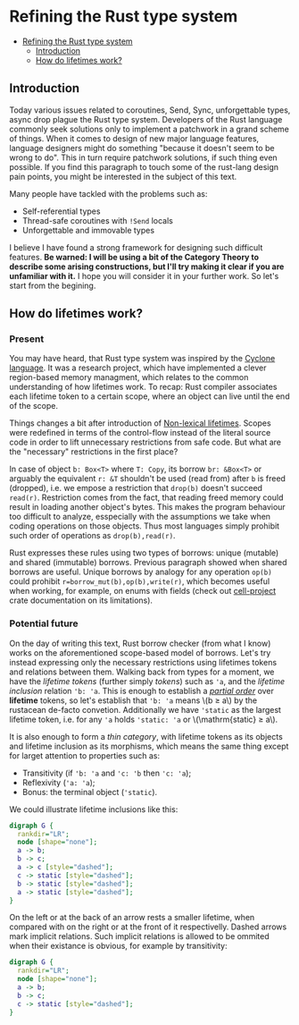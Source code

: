# Refining the Rust type system

<!--toc:start-->
- [Refining the Rust type system](#refining-the-rust-type-system)
  - [Introduction](#introduction)
  - [How do lifetimes work?](#how-do-lifetimes-work)
<!--toc:end-->

## Introduction

Today various issues related to coroutines, Send, Sync, unforgettable types, async drop plague the Rust type system.
Developers of the Rust language commonly seek solutions only to implement a patchwork in a grand scheme of things.
When it comes to design of new major language features, language designers might do something "because it doesn't seem to be wrong to do".
This in turn require patchwork solutions, if such thing even possible.
If you find this paragraph to touch some of the rust-lang design pain points, you might be interested in the subject of this text.

Many people have tackled with the problems such as:

- Self-referential types
- Thread-safe coroutines with `!Send` locals
- Unforgettable and immovable types

I believe I have found a strong framework for designing such difficult features.
**Be warned: I will be using a bit of the Category Theory to describe some arising constructions, but I'll try making it clear if you are unfamiliar with it.**
I hope you will consider it in your further work.
So let's start from the begining.

## How do lifetimes work?

### Present

You may have heard, that Rust type system was inspired by the [Cyclone language].
It was a research project, which have implemented a clever region-based memory managment, which relates to the common understanding of how lifetimes work.
To recap: Rust compiler associates each lifetime token to a certain scope, where an object can live until the end of the scope.

Things changes a bit after introduction of [Non-lexical lifetimes].
Scopes were redefined in terms of the control-flow instead of the literal source code in order to lift unnecessary restrictions from safe code.
But what are the "necessary" restrictions in the first place?

In case of object `b: Box<T>` where `T: Copy`, its borrow `br: &Box<T>` or arguably the equivalent `r: &T` shouldn't be used (read from) after `b` is freed (dropped),
i.e. we empose a restriction that `drop(b)` doesn't succeed `read(r)`.
Restriction comes from the fact, that reading freed memory could result in loading another object's bytes.
This makes the program behaviour too difficult to analyze, esspecially with the assumptions we take when coding operations on those objects.
Thus most languages simply prohibit such order of operations as `drop(b),read(r)`.

Rust expresses these rules using two types of borrows: unique (mutable) and shared (immutable) borrows.
Previous paragraph showed when shared borrows are useful.
Unique borrows by analogy for any operation `op(b)` could prohibit `r=borrow_mut(b),op(b),write(r)`,
which becomes useful when working, for example, on enums with fields (check out [cell-project] crate documentation on its limitations).

### Potential future

On the day of writing this text, Rust borrow checker (from what I know) works on the aforementioned scope-based model of borrows.
Let's try instead expressing only the necessary restrictions using lifetimes tokens and relations between them.
Walking back from types for a moment, we have the *lifetime tokens* (further simply *tokens*) such as `'a`, and the *lifetime inclusion* relation `'b: 'a`.
This is enough to establish a *[partial order]* over **lifetime** tokens, so let's establish that `'b: 'a` means \\(b ≥ a\\) by the rustacean de-facto convetion.
Additionally we have `'static` as the largest lifetime token, i.e. for any `'a` holds `'static: 'a` or \\(\mathrm{static} ≥ a\\).

It is also enough to form a *thin category*, with lifetime tokens as its objects and lifetime inclusion as its morphisms,
which means the same thing except for larget attention to properties such as:

- Transitivity (if `'b: 'a` and `'c: 'b` then `'c: 'a`);
- Reflexivity (`'a: 'a`);
- Bonus: the terminal object (`'static`).

We could illustrate lifetime inclusions like this:

```dot process
digraph G {
  rankdir="LR";
  node [shape="none"];
  a -> b;
  b -> c;
  a -> c [style="dashed"];
  c -> static [style="dashed"];
  b -> static [style="dashed"];
  a -> static [style="dashed"];
}
```

On the left or at the back of an arrow rests a smaller lifetime, when compared with on the right or at the front of it respectivelly.
Dashed arrows mark implicit relations.
Such implicit relations is allowed to be ommited when their existance is obvious, for example by transitivity:

```dot process
digraph G {
  rankdir="LR";
  node [shape="none"];
  a -> b;
  b -> c;
  c -> static [style="dashed"];
}
```

[Cyclone language]: https://cyclone.thelanguage.org/
[Non-lexical lifetimes]: https://smallcultfollowing.com/babysteps/blog/2016/04/27/non-lexical-lifetimes-introduction/
[cell-project]: https://docs.rs/cell-project/0.1.4/cell_project/index.html
[partial order]: https://en.wikipedia.org/wiki/Partially_ordered_set
